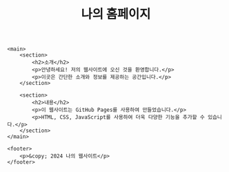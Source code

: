 <!DOCTYPE html>
<html lang="ko">
<head>
    <meta charset="UTF-8">
    <meta name="viewport" content="width=device-width, initial-scale=1.0">
    <title>나의 첫 웹사이트</title>
</head>
<body>
    <header>
        <h1>나의 홈페이지</h1>
    </header>

    <main>
        <section>
            <h2>소개</h2>
            <p>안녕하세요! 저의 웹사이트에 오신 것을 환영합니다.</p>
            <p>이곳은 간단한 소개와 정보를 제공하는 공간입니다.</p>
        </section>

        <section>
            <h2>내용</h2>
            <p>이 웹사이트는 GitHub Pages를 사용하여 만들었습니다.</p>
            <p>HTML, CSS, JavaScript를 사용하여 더욱 다양한 기능을 추가할 수 있습니다.</p>
        </section>
    </main>

    <footer>
        <p>&copy; 2024 나의 웹사이트</p>
    </footer>
</body>
</html>
